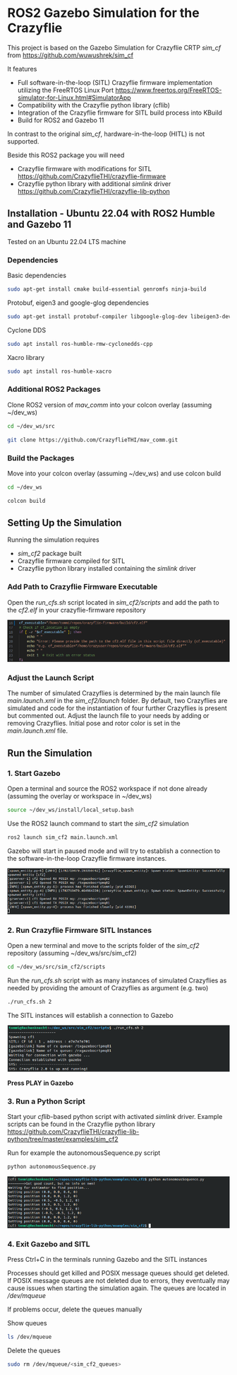 # ROS2 Gazebo Simulation for the Crazyflie

This project is based on the Gazebo Simulation for Crazyflie CRTP *sim_cf* from https://github.com/wuwushrek/sim_cf

It features

* Full software-in-the-loop (SITL) Crazyflie firmware implementation utilizing the FreeRTOS Linux Port https://www.freertos.org/FreeRTOS-simulator-for-Linux.html#SimulatorApp
* Compatibility with the Crazyflie python library (cflib)
* Integration of the Crazyflie firmware for SITL build process into KBuild
* Build for ROS2 and Gazebo 11

In contrast to the original *sim_cf*, hardware-in-the-loop (HITL) is not supported.

Beside this ROS2 package you will need

* Crazyflie firmware with modifications for SITL https://github.com/CrazyflieTHI/crazyflie-firmware
* Crazyflie python library with additional *simlink* driver https://github.com/CrazyflieTHI/crazyflie-lib-python

## Installation - Ubuntu 22.04 with ROS2 Humble and Gazebo 11

Tested on an Ubuntu 22.04 LTS machine

### Dependencies

Basic dependencies

```sh
sudo apt-get install cmake build-essential genromfs ninja-build
```

Protobuf, eigen3 and google-glog dependencies

```sh
sudo apt-get install protobuf-compiler libgoogle-glog-dev libeigen3-dev libxml2-utils
```

Cyclone DDS
```sh
sudo apt install ros-humble-rmw-cyclonedds-cpp
```

Xacro library
```sh
sudo apt install ros-humble-xacro
```

### Additional ROS2 Packages

Clone ROS2 version of *mav_comm* into your colcon overlay (assuming ~/dev_ws)

```sh
cd ~/dev_ws/src
```

```sh
git clone https://github.com/CrazyflieTHI/mav_comm.git
```

### Build the Packages

Move into your colcon overlay (assuming ~/dev_ws) and use colcon build

```sh
cd ~/dev_ws
```

```sh
colcon build
```

## Setting Up the Simulation

Running the simulation requires

* *sim_cf2* package built
* Crazyflie firmware compiled for SITL
* Crazyflie python library installed containing the *simlink* driver

### Add Path to Crazyflie Firmware Executable

Open the *run_cfs.sh* script located in *sim_cf2/scripts* and add the path to the *cf2.elf* in your crazyflie-firmware repository

![run_cf_script_path_to_executable](images/add_path_to_cf_executable.png)


### Adjust the Launch Script

The number of simulated Crazyflies is determined by the main launch file *main.launch.xml* in the *sim_cf2/launch* folder. By default, two Crazyflies are simulated and code for the instantiation of four further Crazyflies is present but commented out. Adjust the launch file to your needs by adding or removing Crazyflies. Initial pose and rotor color is set in the *main.launch.xml* file.

## Run the Simulation

### 1. Start Gazebo

Open a terminal and source the ROS2 workspace if not done already (assuming the overlay or workspace in ~/dev_ws)

```sh
source ~/dev_ws/install/local_setup.bash
```

Use the ROS2 launch command to start the *sim_cf2* simulation

```sh
ros2 launch sim_cf2 main.launch.xml
```

Gazebo will start in paused mode and will try to establish a connection to the software-in-the-loop Crazyflie firmware instances.

![gazebo_successfully_spawned_entities](images/gazebo_successfully_spawned_entities.png)

### 2. Run Crazyflie Firmware SITL Instances

Open a new terminal and move to the scripts folder of the *sim_cf2* repository (assuming ~/dev_ws/src/sim_cf2)

```sh
cd ~/dev_ws/src/sim_cf2/scripts
```

Run the *run_cfs.sh* script with as many instances of simulated Crazyflies as needed by providing the amount of Crazyflies as argument (e.g. two)
```sh
./run_cfs.sh 2
```

The SITL instances will establish a connection to Gazebo

![sitl_connection_established_with_gazebo](images/sitl_connection_established_with_gazebo.png)

**Press PLAY in Gazebo**

### 3. Run a Python Script

Start your *cflib*-based python script with activated *simlink* driver. Example scripts can be found in the Crazyflie python library https://github.com/CrazyflieTHI/crazyflie-lib-python/tree/master/examples/sim_cf2

Run for example the autonomousSequence.py script

```sh
python autonomousSequence.py
```

![gazebo_successfully_spawned_entities](images/python_autonomousSequence.png)

### 4. Exit Gazebo and SITL

Press Ctrl+C in the terminals running Gazebo and the SITL instances

Processes should get killed and POSIX message queues should get deleted. If POSIX message queues are not deleted due to errors, they eventually may cause issues when starting the simulation again. The queues are located in */dev/mqueue*

If problems occur, delete the queues manually

Show queues
```sh
ls /dev/mqueue
```

Delete the queues
```sh
sudo rm /dev/mqueue/<sim_cf2_queues>
```
